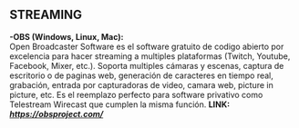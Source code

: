 ## STREAMING ##

**-OBS (Windows, Linux, Mac):**  
Open Broadcaster Software es el software gratuito de codigo abierto por excelencia
para hacer streaming a multiples plataformas (Twitch, Youtube, Facebook, Mixer, etc.).
Soporta multiples cámaras y escenas, captura de escritorio o de paginas web,
generación de caracteres en tiempo real, grabación, entrada por capturadoras de video,
camara web, picture in picture, etc.
Es el reemplazo perfecto para software privativo como Telestream Wirecast que
cumplen la misma función.
**LINK:** ***<https://obsproject.com/>***  
